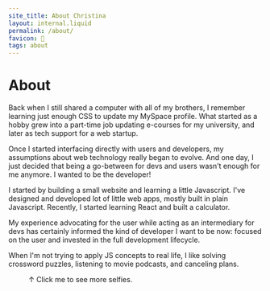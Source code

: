 ```yaml
---
site_title: About Christina
layout: internal.liquid
permalink: /about/
favicon: 🔎
tags: about
---
```


<div class="abt-container ">

<div><h1 class="abt-title">About</h1></div>

<div class="abt-text">
<p class="about">Back when I still shared a computer with all of my brothers, I remember learning just enough CSS to update my MySpace profile. What started as a hobby grew into a part-time job updating e-courses for my university, and later as tech support for a web startup. </p>
<p class="about"> Once I started interfacing directly with users and developers, my assumptions about web technology really began to evolve. And one day, I just decided that being a go-between for devs and users wasn't enough for me anymore. I wanted to be the developer! </p>
<p class="about">I started by building a small website and learning a little Javascript. I've designed and developed lot of little web apps, mostly built in plain Javascript. Recently, I started learning React and built a calculator.</p>
<p class="about"> My experience advocating for the user while acting as an intermediary for devs has certainly informed the kind of developer I want to be now: focused on the user and invested in the full development lifecycle.</p>
<p class="about"> When I'm not trying to apply JS concepts to real life, I like solving crossword puzzles, listening to movie podcasts, and canceling plans.</p>
</div>

<figure class="abt-fig col-">
<img class="abt-img" src="{{"/assets/images/profile-rot@4x copy.png" | url}}" alt="">
<figcaption class="fig-caption">↑ Click me to see more selfies.</figcaption>
</figure>

<div></div>

</div>

